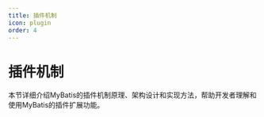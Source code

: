 ```yaml
---
title: 插件机制
icon: plugin
order: 4
---
```


# 插件机制

本节详细介绍MyBatis的插件机制原理、架构设计和实现方法，帮助开发者理解和使用MyBatis的插件扩展功能。
